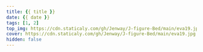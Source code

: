 ```yaml
---
title: {{ title }}
date: {{ date }}
tags: [1, 2]
top_img: https://cdn.staticaly.com/gh/Jenway/J-figure-Bed/main/eva19.jpg
cover: https://cdn.staticaly.com/gh/Jenway/J-figure-Bed/main/eva19.jpg
hidden: false
---
```


<!-- <meting-js
    server="netease"
    type="song"
    autoplay="true"
    id="18126594">
</meting-js> -->